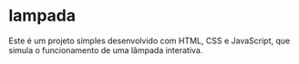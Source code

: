 # lampada
 Este é um projeto simples desenvolvido com HTML, CSS e JavaScript, que simula o funcionamento de uma lâmpada interativa. 
